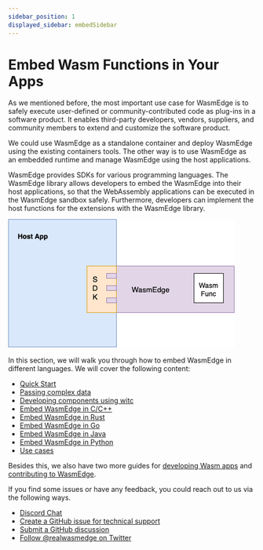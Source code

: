 ```yaml
---
sidebar_position: 1
displayed_sidebar: embedSidebar
---
```


# Embed Wasm Functions in Your Apps

As we mentioned before, the most important use case for WasmEdge is to safely execute user-defined or community-contributed code as plug-ins in a software product. It enables third-party developers, vendors, suppliers, and community members to extend and customize the software product.

We could use WasmEdge as a standalone container and deploy WasmEdge using the existing containers tools. The other way is to use WasmEdge as an embedded runtime and manage WasmEdge using the host applications.

WasmEdge provides SDKs for various programming languages. The WasmEdge library allows developers to embed the WasmEdge into their host applications, so that the WebAssembly applications can be executed in the WasmEdge sandbox safely. Furthermore, developers can implement the host functions for the extensions with the WasmEdge library.

![](embed_arch.png)

In this section, we will walk you through how to embed WasmEdge in different languages. We will cover the following content:

-   [Quick Start](../category/quick-start)
-   [Passing complex data](../category/passing-complex-data)
-   [Developing components using witc](./witc)
-   [Embed WasmEdge in C/C++](../category/c-sdk-for-embedding-wasm-functions)
-   [Embed WasmEdge in Rust](../category/rust-sdk-for-embedding-wasm-functions)
-   [Embed WasmEdge in Go](../category/go-sdk-for-embedding-wasm-functions)
-   [Embed WasmEdge in Java](../category/java-sdk-for-embedding-wasm-functions)
-   [Embed WasmEdge in Python](../category/python-sdk-for-embedding-wasm-functions)
-   [Use cases](../category/use-cases)

Besides this, we also have two more guides for [developing Wasm apps](/develop/overview) and [contributing to WasmEdge](/contribute/overview).

If you find some issues or have any feedback, you could reach out to us via the following ways.

-   [Discord Chat](https://discord.gg/U4B5sFTkFc)
-   [Create a GitHub issue for technical support](https://github.com/WasmEdge/WasmEdge/issues)
-   [Submit a GitHub discussion](https://github.com/WasmEdge/WasmEdge/discussions)
-   [Follow @realwasmedge on Twitter](https://twitter.com/realwasmedge)
